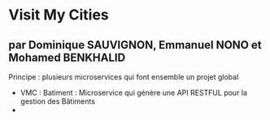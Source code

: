 # Visit My Cities

## par Dominique SAUVIGNON, Emmanuel NONO et Mohamed BENKHALID

Principe : plusieurs microservices qui font ensemble un projet global

- VMC : Batiment : Microservice qui génère une API RESTFUL pour la gestion des Bâtiments
- 

 
